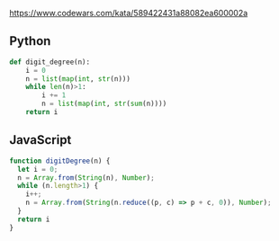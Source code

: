 https://www.codewars.com/kata/589422431a88082ea600002a

## Python
```python
def digit_degree(n):
    i = 0
    n = list(map(int, str(n)))
    while len(n)>1:
        i += 1
        n = list(map(int, str(sum(n))))
    return i
```

## JavaScript
```js
function digitDegree(n) {
  let i = 0;
  n = Array.from(String(n), Number);
  while (n.length>1) {
    i++;
    n = Array.from(String(n.reduce((p, c) => p + c, 0)), Number);
  }
  return i
}
```